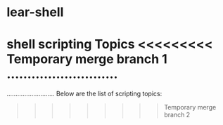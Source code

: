 # lear-shell

shell scripting Topics
<<<<<<<<< Temporary merge branch 1
...........................
=========
...........................
Below are the list of scripting topics:
>>>>>>>>> Temporary merge branch 2
